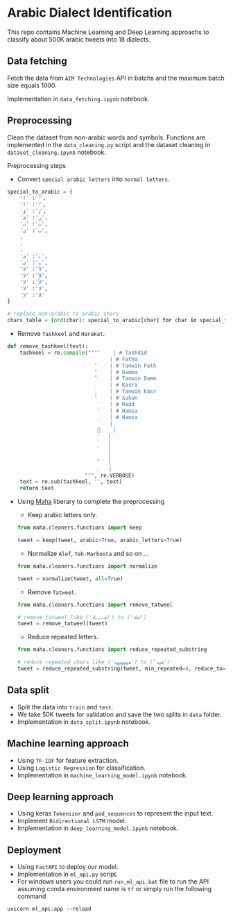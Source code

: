 
# Arabic Dialect Identification

This repo contains Machine Learning and Deep Learning approachs to classify about 500K arabic tweets into 18 dialects.


## Data fetching

Fetch the data from `AIM Technologies` API in batchs and the maximum batch size equals 1000.

Implementation in `data_fetching.ipynb` notebook.
## Preprocessing

Clean the dataset from non-arabic words and symbols. Functions are implemented in the `data_cleaning.py` script and the dataset cleaning in `dataset_cleaning.ipynb` notebook.

Preprocessing steps

- Convert `special arabic letters` into `normal letters`.

```python
special_to_arabic = {
    'ٱ': 'ا',
    'ٲ': 'ا',
    'ٶ': 'ؤ',
    'ٸ': 'ئ',
    'ٺ': 'ت',
    'ٻ': 'ي',
    .
    .
    .
    'ﻳ': 'ي',
    'ﻴ': 'ي',
    'ﻵ': 'لا',
    'ﻶ': 'لا',
    'ﻷ': 'لا',
    'ﻻ': 'لا',
    'ﻼ': 'لا'
}

# replace non-arabic to arabic chars
chars_table = {ord(char): special_to_arabic[char] for char in special_to_arabic.keys()}
```

- Remove `Tashkeel` and `Harakat`.
```python
def remove_tashkeel(text):
    tashkeel = re.compile(""" ّ    | # Tashdid
                             َ    | # Fatha
                             ً    | # Tanwin Fath
                             ُ    | # Damma
                             ٌ    | # Tanwin Damm
                             ِ    | # Kasra
                             ٍ    | # Tanwin Kasr
                             ْ    | # Sukun
                              ٓ   | # Madd
                              ٔ   | # Hamza
                              ٕ   | # Hamza
                              ٙ   |
                              ٰ   |
                              ۙ   |
                              ۡ   |
                              ۢ   |
                              ۣ   |
                              ۧ   |
                             ۔   |
                         """, re.VERBOSE)
    text = re.sub(tashkeel, '', text)
    return text
```

- Using [Maha](https://github.com/TRoboto/Maha) liberary to complete the preprocessing

    - Keep arabic letters only.
    ```python
    from maha.cleaners.functions import keep
    
    tweet = keep(tweet, arabic=True, arabic_letters=True)
    ```
    - Normalize `Alef`, `Teh-Marboota` and so on ...
    ```python
    from maha.cleaners.functions import normalize

    tweet = normalize(tweet, all=True)
    ```
    - Remove `Tatweel`.
    ```python
    from maha.cleaners.functions import remove_tatweel

    # remove tatweel like ('اهــــــلا') to ('اهلا')
    tweet = remove_tatweel(tweet)
    ```
    - Reduce repeated letters.
    ```python
    from maha.cleaners.functions import reduce_repeated_substring

    # reduce repeated chars like ('ههههههه') to ('ههه')
    tweet = reduce_repeated_substring(tweet, min_repeated=4, reduce_to=3)
    ```
## Data split

- Split the data into `train` and `test`.
- We take 50K tweets for validation and save the two splits in `data` folder.
- Implementation in `data_split.ipynb` notebook.
## Machine learning approach

- Using `TF-IDF` for feature extraction.
- Using `Logistic Regression` for classification.
- Implementation in `machine_learning_model.ipynb` notebook.
## Deep learning approach

- Using keras `Tokenizer` and `pad_sequences` to represent the input text.
- Implement `Bidirectional LSTM` model.
- Implementation in `deep_learning_model.ipynb` notebook.
## Deployment

- Using `FastAPI` to deploy our model.
- Implementation in `ml_api.py` script.
- For windows users you could run `run_ml_api.bat` file to run the API assuming conda environment name is `tf` or simply run the following command
```
uvicorn ml_api:app --reload
```
